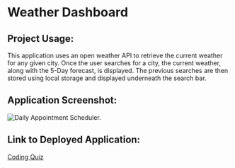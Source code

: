 # Weather Dashboard

## Project Usage:

This application uses an open weather API to retrieve the current weather for any given city. Once the user searches for a city, the current weather, along with the 5-Day forecast, is displayed. The previous searches are then stored using local storage and displayed underneath the search bar. 

## Application Screenshot:

![Daily Appointment Scheduler.](./assets/images/Screenshot%20(24).png)

## Link to Deployed Application: 

[Coding Quiz](https://madalynmm.github.io/elk-filled-snow/)
